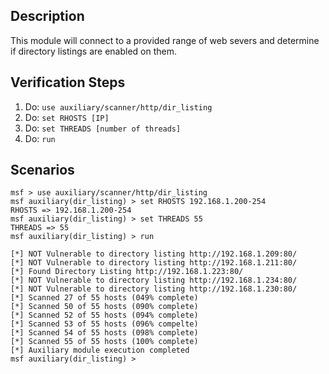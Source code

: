 ## Description

This module will connect to a provided range of web severs and determine if directory listings are enabled on them.

## Verification Steps

1. Do: ```use auxiliary/scanner/http/dir_listing```
2. Do: ```set RHOSTS [IP]```
3. Do: ```set THREADS [number of threads]```
4. Do: ```run```

## Scenarios

```
msf > use auxiliary/scanner/http/dir_listing
msf auxiliary(dir_listing) > set RHOSTS 192.168.1.200-254
RHOSTS => 192.168.1.200-254
msf auxiliary(dir_listing) > set THREADS 55
THREADS => 55
msf auxiliary(dir_listing) > run

[*] NOT Vulnerable to directory listing http://192.168.1.209:80/
[*] NOT Vulnerable to directory listing http://192.168.1.211:80/
[*] Found Directory Listing http://192.168.1.223:80/
[*] NOT Vulnerable to directory listing http://192.168.1.234:80/
[*] NOT Vulnerable to directory listing http://192.168.1.230:80/
[*] Scanned 27 of 55 hosts (049% complete)
[*] Scanned 50 of 55 hosts (090% complete)
[*] Scanned 52 of 55 hosts (094% complete)
[*] Scanned 53 of 55 hosts (096% compelte)
[*] Scanned 54 of 55 hosts (098% complete)
[*] Scanned 55 of 55 hosts (100% complete)
[*] Auxiliary module execution completed
msf auxiliary(dir_listing) >
```
